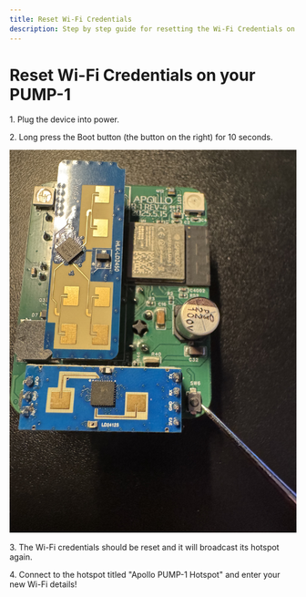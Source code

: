 ```yaml
---
title: Reset Wi-Fi Credentials
description: Step by step guide for resetting the Wi-Fi Credentials on your PUMP-1.
---
```

# Reset Wi-Fi Credentials on your PUMP-1

1\. Plug the device into power.

2\. Long press the Boot button (the button on the right) for 10 seconds.

![](../../../assets/r-pro-1-boot-button.jpg)

3\. The Wi-Fi credentials should be reset and it will broadcast its hotspot again.

4\. Connect to the hotspot titled "Apollo PUMP-1 Hotspot" and enter your new Wi-Fi details!